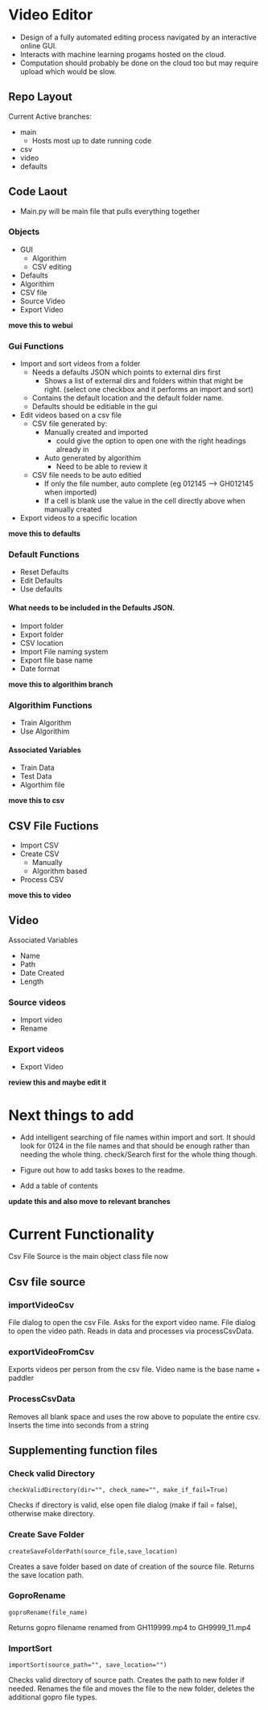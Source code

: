 # Video Editor

* Design of a fully automated editing process navigated by an interactive online GUI.
* Interacts with machine learning progams hosted on the cloud.
* Computation should probably be done on the cloud too but may require upload which would be slow.

## Repo Layout

Current Active branches:

* main
  * Hosts most up to date running code
* csv
* video
* defaults

## Code Laout

* Main.py will be main file that pulls everything together

### Objects

* GUI
  * Algorithim
  * CSV editing
* Defaults
* Algorithim
* CSV file
* Source Video
* Export Video


**move this to webui**
### Gui Functions
* Import and sort videos from a folder
  * Needs a defaults JSON which points to external dirs first
    * Shows a list of external dirs and folders within that might be right. (select one checkbox and it performs an import and sort)
  * Contains the default location and the default folder name.
  * Defaults should be editiable in the gui
* Edit videos based on a csv file
  * CSV file generated by:
    * Manually created and imported
      * could give the option to open one with the right headings already in
    * Auto generated by algorithim
      * Need to be able to review it
  * CSV file needs to be auto editied
    * If only the file number, auto complete (eg 012145 --> GH012145 when imported)
    * If a cell is blank use the value in the cell directly above when manually created
* Export videos to a specific location

**move this to defaults**
### Default Functions
* Reset Defaults
* Edit Defaults
* Use defaults

#### What needs to be included in the Defaults JSON.
* Import folder
* Export folder
* CSV location
* Import File naming system
* Export file base name
* Date format

**move this to algorithim branch**
### Algorithim Functions

* Train Algorithm
* Use Algorithim

#### Associated Variables

* Train Data
* Test Data
* Algorthim file

**move this to csv**

## CSV File Fuctions
* Import CSV
* Create CSV
  * Manually
  * Algorithm based
* Process CSV

**move this to video**
## Video

Associated Variables
* Name
* Path
* Date Created
* Length
### Source videos

* Import video
* Rename

### Export videos

* Export Video



**review this and maybe edit it**
# Next things to add

* Add intelligent searching of file names within import and sort. It should look for 0124 in the file names and that should be enough rather than needing the whole thing. check/Search first for the whole thing though.

* Figure out how to add tasks boxes to the readme.
* Add a table of contents


**update this and also move to relevant branches**
# Current Functionality

Csv File Source is the main object class file now

## Csv file source

### importVideoCsv

File dialog to open the csv File.
Asks for the export video name.
File dialog to open the video path.
Reads in data and processes via processCsvData.

### exportVideoFromCsv

Exports videos per person from the csv file.
Video name is the base name + paddler

### ProcessCsvData

Removes all blank space and uses the row above to populate the entire csv.
Inserts the time into seconds from a string

## Supplementing function files

### Check valid Directory

    checkValidDirectory(dir="", check_name="", make_if_fail=True)

Checks if directory is valid, else open file dialog (make if fail = false), otherwise make directory.

### Create Save Folder

    createSaveFolderPath(source_file,save_location)

Creates a save folder based on date of creation of the source file.
Returns the save location path.

### GoproRename

    goproRename(file_name)
Returns gopro filename renamed from GH119999.mp4 to GH9999_11.mp4

### ImportSort

    importSort(source_path="", save_location="")

Checks valid directory of source path.
Creates the path to new folder if needed. Renames the file and moves the file to the new folder, deletes the additional gopro file types.